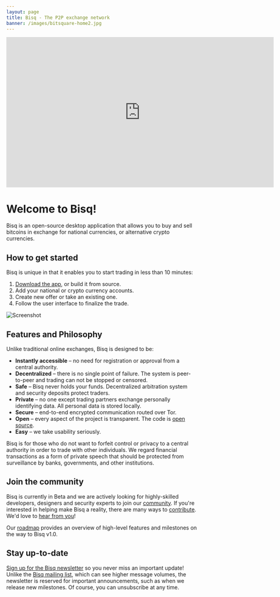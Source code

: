 ```yaml
---
layout: page
title: Bisq - The P2P exchange network
banner: /images/bitsquare-home2.jpg
---
```


<iframe src="https://player.vimeo.com/video/113838717" width="704" height="396" frameborder="0" allowfullscreen="allowfullscreen"></iframe>

# Welcome to Bisq!
Bisq is an open-source desktop application that allows you to buy and sell bitcoins in exchange for national currencies, or alternative crypto currencies.

## How to get started

Bisq is unique in that it enables you to start trading in less than 10 minutes:

 1. [Download the app](/downloads/), or build it from source.
 2. Add your national or crypto currency accounts.
 3. Create new offer or take an existing one.
 4. Follow the user interface to finalize the trade.

![Screenshot](/images/app-layers1.png)

## Features and Philosophy

Unlike traditional online exchanges, Bisq is designed to be:

 - **Instantly accessible** – no need for registration or approval from a central authority.
 - **Decentralized** – there is no single point of failure. The system is peer-to-peer and trading can not be stopped or censored.
 - **Safe** – Bisq never holds your funds. Decentralized arbitration system and security deposits protect traders.
 - **Private** – no one except trading partners exchange personally identifying data. All personal data is stored locally.
 - **Secure** – end-to-end encrypted communication routed over Tor.
 - **Open** – every aspect of the project is transparent. The code is [open source](https://github.com/bisq-network/exchange).
 - **Easy** – we take usability seriously.

Bisq is for those who do not want to forfeit control or privacy to a central authority in order to trade with other individuals. We regard financial transactions as a form of private speech that should be protected from surveillance by banks, governments, and other institutions.

## Join the community

Bisq is currently in Beta and we are actively looking for highly-skilled developers, designers and security experts to join our [community](/community/). If you're interested in helping make Bisq a reality, there are many ways to [contribute](/contribute/). We'd love to [hear from you](/contact/)!

Our [roadmap](/roadmap/) provides an overview of high-level features and milestones on the way to Bisq v1.0.

## Stay up-to-date

[Sign up for the Bisq newsletter](http://bitsquare.us9.list-manage.com/subscribe?u=fee3c64b1504e7835a98b0ed3&id=dc09b9ca64) so you never miss an important update! Unlike the [Bisq mailing list](/community/#mailing-list), which can see higher message volumes, the newsletter is reserved for important announcements, such as when we release new milestones. Of course, you can unsubscribe at any time.
